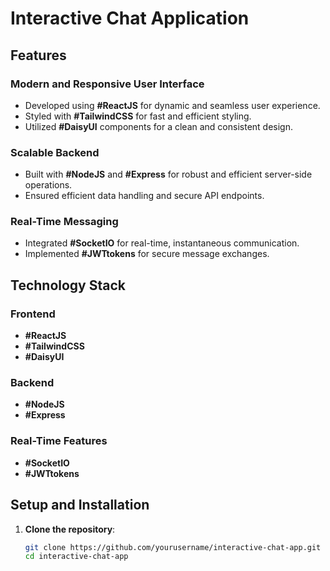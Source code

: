 # Interactive Chat Application

## Features

### Modern and Responsive User Interface
- Developed using **#ReactJS** for dynamic and seamless user experience.
- Styled with **#TailwindCSS** for fast and efficient styling.
- Utilized **#DaisyUI** components for a clean and consistent design.

### Scalable Backend
- Built with **#NodeJS** and **#Express** for robust and efficient server-side operations.
- Ensured efficient data handling and secure API endpoints.

### Real-Time Messaging
- Integrated **#SocketIO** for real-time, instantaneous communication.
- Implemented **#JWTtokens** for secure message exchanges.

## Technology Stack

### Frontend
- **#ReactJS**
- **#TailwindCSS**
- **#DaisyUI**

### Backend
- **#NodeJS**
- **#Express**

### Real-Time Features
- **#SocketIO**
- **#JWTtokens**

## Setup and Installation

1. **Clone the repository**:
   ```sh
   git clone https://github.com/yourusername/interactive-chat-app.git
   cd interactive-chat-app
